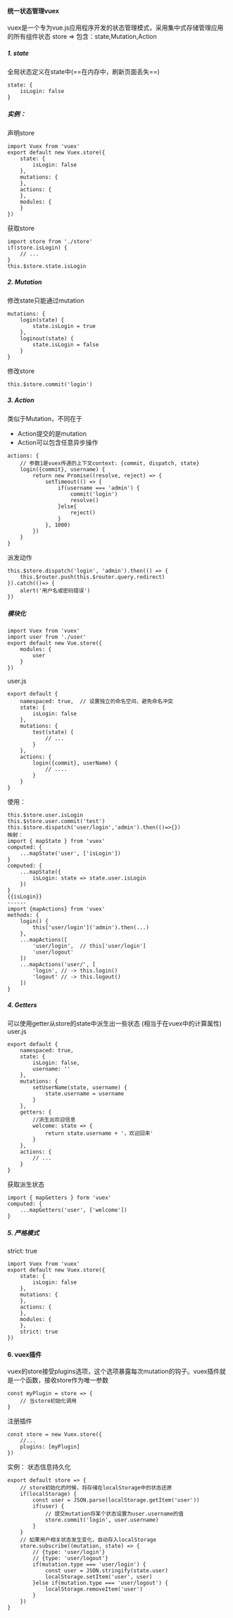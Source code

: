 #### 统一状态管理vuex
vuex是一个专为vue.js应用程序开发的状态管理模式，采用集中式存储管理应用的所有组件状态
store => 包含：state,Mutation,Action
##### 1. state
全局状态定义在state中(==在内存中，刷新页面丢失==)
```
state: {
    isLogin: false
}
```
##### 实例：
声明store
```
import Vuex from 'vuex'
export default new Vuex.store({
    state: {
        isLogin: false
    },
    mutations: {
    },
    actions: {
    },
    modules: {
    }
})
```
获取store
```
import store from './store'
if(store.isLogin) {
    // ...
}
this.$store.state.isLogin
```
##### 2. Mutation
修改state只能通过mutation
```
mutations: {
    login(state) {
        state.isLogin = true
    },
    loginout(state) {
        state.isLogin = false
    }
}
```
修改store
```
this.$store.commit('login')
```
##### 3. Action
类似于Mutation，不同在于
+ Action提交的是mutation
+ Action可以包含任意异步操作
```
actions: {
    // 参数1是vuex传递的上下文context: {commit, dispatch, state}
    login({commit}, username) {
        return new Promise((resolve, reject) => {
            setTimeout(() => {
                if(username === 'admin') {
                    commit('login')
                    resolve()
                }else{
                    reject()
                }
            }, 1000)
        })
    }
}
```
派发动作
```
this.$store.dispatch('login', 'admin').then(() => {
    this.$router.push(this.$router.query.redirect)
}).catch(()=> {
    alert('用户名或密码错误')
})
```
##### 模块化
```
import Vuex from 'vuex'
import user from './user'
export default new Vue.store({
    modules: {
        user
    }
})
```
user.js
```
export default {
    namespaced: true,  // 设置独立的命名空间，避免命名冲突
    state: {
        isLogin: false
    },
    mutations: {
        test(state) {
            // ...
        }
    },
    actions: {
        login({commit}, userName) {
            // ....
        }
    }
}
```
使用：
```
this.$store.user.isLogin
this.$store.user.commit('test')
this.$store.dispatch('user/login','admin').then(()=>{})
映射：
import { mapState } from 'vuex'
computed: {
    ...mapState('user', ['isLogin'])
}
computed: {
    ...mapState({
        isLogin: state => state.user.isLogin
    })
}
{{isLogin}}
------
import {mapActions} from 'vuex'
methods: {
    login() {
        this['user/login']('admin').then(...)
    },
    ...mapActions([
        'user/login',  // this['user/login']
        'user/logout'
    ])
    ...mapActions('user/', [
        'login', // -> this.login()
        'logout' // -> this.logout()
    ])
}
```
##### 4. Getters
可以使用getter从store的state中派生出一些状态
(相当于在vuex中的计算属性)
user.js
```
export default {
    namespaced: true,
    state: {
        isLogin: false,
        username: ''
    },
    mutations: {
        setUserName(state, username) {
            state.username = username
        }
    },
    getters: {
        //派生出欢迎信息
        welcome: state => {
            return state.username + '，欢迎回来'
        }
    },
    actions: {
        // ...
    }
}
```
获取派生状态
```
import { mapGetters } form 'vuex'
computed: {
    ...mapGetters('user', ['welcome'])
}
```

##### 5. 严格模式
 strict: true
```
import Vuex from 'vuex'
export default new Vuex.store({
    state: {
        isLogin: false
    },
    mutations: {
    },
    actions: {
    },
    modules: {
    },
    strict: true
})
```

#### 6. vuex插件
vuex的store接受plugins选项，这个选项暴露每次mutation的钩子。vuex插件就是一个函数，接收store作为唯一参数
```
const myPlugin = store => {
    // 当store初始化调用
}
```
注册插件
```
const store = new Vuex.store({
    //...
    plugins: [myPlugin]
})
```
实例：
状态信息持久化
```
export default store => {
    // store初始化的时候，将存储在localStorage中的状态还原
    if(localStorage) {
        const user = JSON.parse(localStorage.getItem('user'))
        if(user) {
            // 提交mutation将某个状态设置为user.username的值
            store.commit('login', user.username)
        }
    }
    // 如果用户相关状态发生变化，自动存入localStorage
    store.subscribe((mutation, state) => {
        // {type: 'user/login'}
        // {type: 'user/logout'}
        if(mutation.type === 'user/login') {
            const user = JSON.stringify(state.user)
            localStorage.setItem('user', user)
        }else if(mutation.type === 'user/logout') {
            localStorage.removeItem('user')
        }
    })
}
```